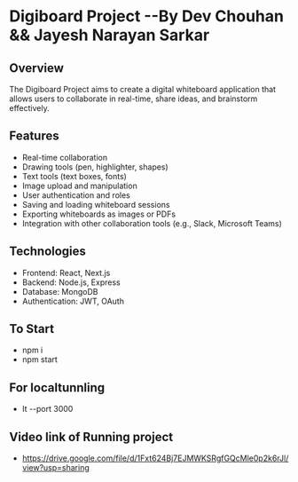 # Digiboard Project --By Dev Chouhan && Jayesh Narayan Sarkar

## Overview
The Digiboard Project aims to create a digital whiteboard application that allows users to collaborate in real-time, share ideas, and brainstorm effectively.

## Features
- Real-time collaboration
- Drawing tools (pen, highlighter, shapes)
- Text tools (text boxes, fonts)
- Image upload and manipulation
- User authentication and roles
- Saving and loading whiteboard sessions
- Exporting whiteboards as images or PDFs
- Integration with other collaboration tools (e.g., Slack, Microsoft Teams)

## Technologies
- Frontend: React, Next.js
- Backend: Node.js, Express
- Database: MongoDB
- Authentication: JWT, OAuth

## To Start
- npm i
- npm start

## For localtunnling
- lt --port 3000

## Video link of Running project
- https://drive.google.com/file/d/1Fxt624Bj7EJMWKSRgfGQcMle0p2k6rJl/view?usp=sharing